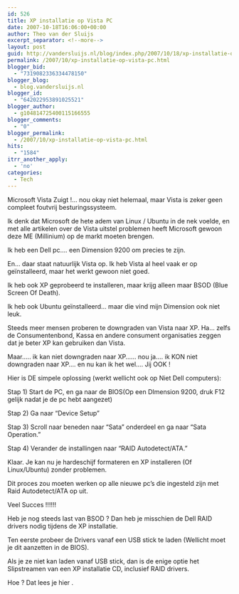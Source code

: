 ```yaml
---
id: 526
title: XP installatie op Vista PC
date: 2007-10-18T16:06:00+00:00
author: Theo van der Sluijs
excerpt_separator: <!--more-->
layout: post
guid: http://vandersluijs.nl/blog/index.php/2007/10/18/xp-installatie-op-vista-pc/
permalink: /2007/10/xp-installatie-op-vista-pc.html
blogger_bid:
  - "7319082336334478150"
blogger_blog:
  - blog.vandersluijs.nl
blogger_id:
  - "642022953891025521"
blogger_author:
  - g104814725400115166555
blogger_comments:
  - "0"
blogger_permalink:
  - /2007/10/xp-installatie-op-vista-pc.html
hits:
  - "1584"
itrr_another_apply:
  - 'no'
categories:
  - Tech
---
```

Microsoft Vista Zuigt !… nou okay niet helemaal, maar Vista is zeker geen compleet foutvrij besturingssysteem.

Ik denk dat Microsoft de hete adem van Linux / Ubuntu in de nek voelde, en met alle artikelen over de Vista uitstel problemen heeft Microsoft gewoon deze ME (Millinium) op de markt moeten brengen.

Ik heb een Dell pc…. een Dimension 9200 om precies te zijn.

En… daar staat natuurlijk Vista op. Ik heb Vista al heel vaak er op geïnstalleerd, maar het werkt gewoon niet goed.

Ik heb ook XP geprobeerd te installeren, maar krijg alleen maar BSOD (Blue Screen Of Death).

Ik heb ook Ubuntu geïnstalleerd… maar die vind mijn Dimension ook niet leuk.

Steeds meer mensen proberen te downgraden van Vista naar XP. Ha… zelfs de Consumentenbond, Kassa en andere consument organisaties zeggen dat je beter XP kan gebruiken dan Vista.

Maar….. ik kan niet downgraden naar XP…… nou ja…. ik KON niet downgraden naar XP…. en nu kan ik het wel…. Jij OOK !

Hier is DE simpele oplossing (werkt wellicht ook op Niet Dell computers):

Stap 1) Start de PC, en ga naar de BIOS(Op een DImension 9200, druk F12 gelijk nadat je de pc hebt aangezet)

Stap 2) Ga naar “Device Setup”

Stap 3) Scroll naar beneden naar “Sata” onderdeel en ga naar “Sata Operation.”

Stap 4) Verander de installingen naar “RAID Autodetect/ATA.”

Klaar. Je kan nu je hardeschijf formateren en XP installeren (Of Linux/Ubuntu) zonder problemen.

Dit proces zou moeten werken op alle nieuwe pc’s die ingesteld zijn met Raid Autodetect/ATA op uit.

Veel Succes !!!!!!

Heb je nog steeds last van BSOD ? Dan heb je misschien de Dell RAID drivers nodig tijdens de XP installatie.

Ten eerste probeer de Drivers vanaf een USB stick te laden (Wellicht moet je dit aanzetten in de BIOS).

Als je ze niet kan laden vanaf USB stick, dan is de enige optie het Slipstreamen van een XP installatie CD, inclusief RAID drivers.

Hoe ? Dat lees je hier .